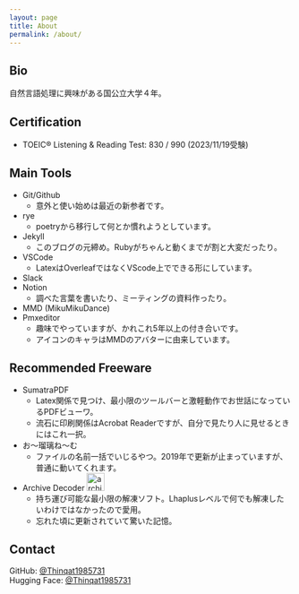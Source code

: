 ```yaml
---
layout: page
title: About
permalink: /about/
---
```


## Bio

自然言語処理に興味がある国公立大学４年。

## Certification

- TOEIC® Listening & Reading Test: 830 / 990 (2023/11/19受験)

## Main Tools

- Git/Github
  - 意外と使い始めは最近の新参者です。
- rye
  - poetryから移行して何とか慣れようとしています。
- Jekyll
  - このブログの元締め。Rubyがちゃんと動くまでが割と大変だったり。
- VSCode
  - LatexはOverleafではなくVScode上でできる形にしています。
- Slack
- Notion
  - 調べた言葉を書いたり、ミーティングの資料作ったり。
- MMD (MikuMikuDance)
- Pmxeditor
  - 趣味でやっていますが、かれこれ5年以上の付き合いです。
  - アイコンのキャラはMMDのアバターに由来しています。

## Recommended Freeware

- SumatraPDF
  - Latex関係で見つけ、最小限のツールバーと激軽動作でお世話になっているPDFビューワ。
  - 流石に印刷関係はAcrobat Readerですが、自分で見たり人に見せるときにはこれ一択。
- お～瑠璃ね～む
  - ファイルの名前一括でいじるやつ。2019年で更新が止まっていますが、普通に動いてくれます。
- Archive Decoder <img src="https://forest.watch.impress.co.jp/library/img/file/10820/icon.gif" height="32" width="32" alt="archive decoder icon">
  - 持ち運び可能な最小限の解凍ソフト。Lhaplusレベルで何でも解凍したいわけではなかったので愛用。
  - 忘れた頃に更新されていて驚いた記憶。

## Contact

GitHub: [@Thinqat1985731](https://github.com/Thinqat1985731)<br>
Hugging Face: [@Thinqat1985731](https://huggingface.co/Thinqat1985731)
